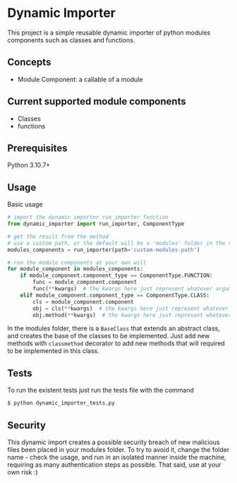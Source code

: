 # Dynamic Importer

This project is a simple reusable dynamic importer of python modules components such as classes and functions.

## Concepts

- Module Component: a callable of a module

## Current supported module components

- Classes
- functions

## Prerequisites

Python 3.10.7+

## Usage

Basic usage

```py
# import the dynamic importer run_importer function
from dynamic_importer import run_importer, ComponentType

# get the result from the method
# use a custom path, or the default will be a 'modules' folder in the root of the project
modules_components = run_importer(path='custom-modules-path')

# run the module components at your own will
for module_component in modules_components:
    if module_component.component_type == ComponentType.FUNCTION:
        func = module_component.component
        func(**kwargs)  # the kwargs here just represent whatever arguments you want to pass with it
    elif module_component.component_type == ComponentType.CLASS:
        cls = module_component.component
        obj = cls(**kwargs)  # the kwargs here just represent whatever arguments you want to pass with it
        obj.method(**kwargs)  # the kwargs here just represent whatever arguments you want to pass with it
```

In the modules folder, there is a `BaseClass` that extends an abstract class, and creates the base of the classes
to be implemented. Just add new methods with `classmethod` decorator to add new methods that will required to be
implemented in this class.

## Tests

To run the existent tests just run the tests file with the command

```sh
$ python dynamic_importer_tests.py
```

## Security

This dynamic import creates a possible security breach of new malicious files been placed in your modules folder.
To try to avoid it, change the folder name - check the usage, and run in an isolated manner inside the machine,
requiring as many authentication steps as possible. That said, use at your own risk :)
